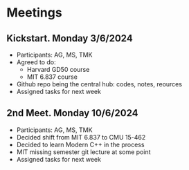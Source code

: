 # Meetings


## Kickstart. Monday 3/6/2024
- Participants: AG, MS, TMK
- Agreed to do:
  - Harvard GD50 course
  - MIT 6.837 course
- Github repo being the central hub: codes, notes, reources
- Assigned tasks for next week
 
## 2nd Meet. Monday 10/6/2024
- Participants: AG, MS, TMK
- Decided shift from MIT 6.837 to CMU 15-462
- Decided to learn Modern C++ in the process
- MIT missing semester git lecture at some point
- Assigned tasks for next week
